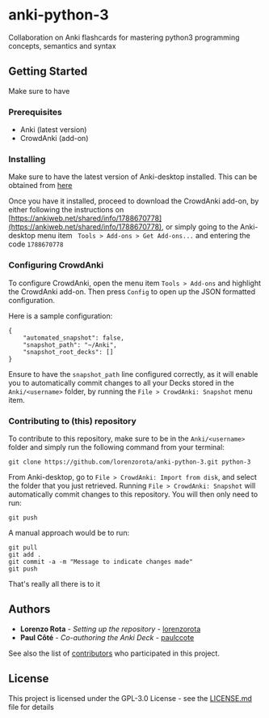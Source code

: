 # anki-python-3

Collaboration on Anki flashcards for mastering python3 programming concepts, semantics and syntax

## Getting Started

Make sure to have 

### Prerequisites

* Anki (latest version)
* CrowdAnki (add-on)


### Installing

Make sure to have the latest version of Anki-desktop installed. This can be obtained from [here](https://apps.ankiweb.net/)

Once you have it installed, proceed to download the CrowdAnki add-on, by either following the instructions on [https://ankiweb.net/shared/info/1788670778](https://ankiweb.net/shared/info/1788670778), or simply going to the Anki-desktop menu item ``` Tools > Add-ons > Get Add-ons...``` and entering the code ``` 1788670778 ```


### Configuring CrowdAnki

To configure CrowdAnki, open the menu item ``` Tools > Add-ons ``` and highlight the CrowdAnki add-on. Then press ``` Config ``` to open up the JSON formatted configuration.

Here is a sample configuration:

```
{
    "automated_snapshot": false,
    "snapshot_path": "~/Anki",
    "snapshot_root_decks": []
}
```

Ensure to have the ``` snapshot_path ``` line configured correctly, as it will enable you to automatically commit changes to all your Decks stored in the ``` Anki/<username> ``` folder, by running the ``` File > CrowdAnki: Snapshot ``` menu item. 

### Contributing to (this) repository

To contribute to this repository, make sure to be in the ``` Anki/<username> ``` folder and simply run the following command from your terminal:

```
git clone https://github.com/lorenzorota/anki-python-3.git python-3
```

From Anki-desktop, go to ``` File > CrowdAnki: Import from disk ```, and select the folder that you just retrieved.
Running ``` File > CrowdAnki: Snapshot ``` will automatically commit changes to this repository. You will then only need to run:

```
git push
```

A manual approach would be to run:

```
git pull
git add .
git commit -a -m "Message to indicate changes made"
git push
```

That's really all there is to it

## Authors

* **Lorenzo Rota** - *Setting up the repository* - [lorenzorota](https://github.com/lorenzorota)
* **Paul Côté** - *Co-authoring the Anki Deck* - [paulccote](https://github.com/paulccote)

See also the list of [contributors](https://github.com/your/project/contributors) who participated in this project.

## License

This project is licensed under the GPL-3.0 License - see the [LICENSE.md](LICENSE.md) file for details
